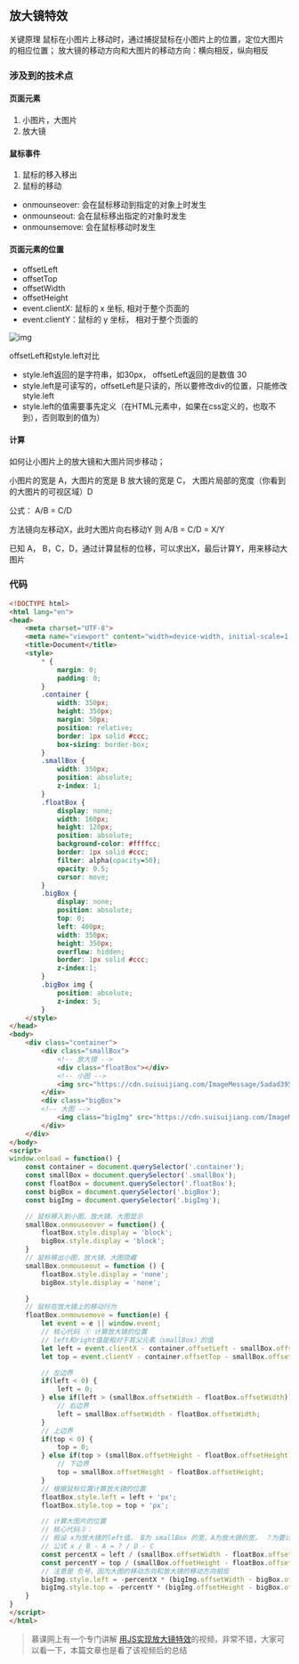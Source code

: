 
## 放大镜特效
关键原理
鼠标在小图片上移动时，通过捕捉鼠标在小图片上的位置，定位大图片的相应位置；
放大镜的移动方向和大图片的移动方向：横向相反，纵向相反

### 涉及到的技术点
#### 页面元素
1. 小图片，大图片
2. 放大镜

#### 鼠标事件
1. 鼠标的移入移出
2. 鼠标的移动

- onmounseover: 会在鼠标移动到指定的对象上时发生
- onmounseout: 会在鼠标移出指定的对象时发生
- onmounsemove: 会在鼠标移动时发生

#### 页面元素的位置

- offsetLeft
- offsetTop
- offsetWidth
- offsetHeight
- event.clientX: 鼠标的 x 坐标, 相对于整个页面的
- event.clientY：鼠标的 y 坐标， 相对于整个页面的

![img](https://cdn.suisuijiang.com/ImageMessage/5adad39555703565e79040fa_1589102802890.png)


offsetLeft和style.left对比
- style.left返回的是字符串，如30px， offsetLeft返回的是数值 30
- style.left是可读写的，offsetLeft是只读的，所以要修改div的位置，只能修改style.left
- style.left的值需要事先定义（在HTML元素中，如果在css定义的，也取不到），否则取到的值为）

#### 计算
如何让小图片上的放大镜和大图片同步移动；

小图片的宽是 A，大图片的宽是 B
放大镜的宽是 C， 大图片局部的宽度（你看到的大图片的可视区域）D

公式： A/B = C/D

方法镜向左移动X，此时大图片向右移动Y
则 A/B = C/D = X/Y

已知 A， B，C，D，通过计算鼠标的位移，可以求出X，最后计算Y，用来移动大图片


### 代码

```html
<!DOCTYPE html>
<html lang="en">
<head>
    <meta charset="UTF-8">
    <meta name="viewport" content="width=device-width, initial-scale=1.0">
    <title>Document</title>
    <style>
        * {
            margin: 0;
            padding: 0;
        }
        .container {
            width: 350px;
            height: 350px;
            margin: 50px;
            position: relative;
            border: 1px solid #ccc;
            box-sizing: border-box;
        }
        .smallBox {
            width: 350px;
            position: absolute;
            z-index: 1;
        }
        .floatBox {
            display: none;
            width: 160px;
            height: 120px;
            position: absolute;
            background-color: #ffffcc;
            border: 1px solid #ccc;
            filter: alpha(opacity=50);
            opacity: 0.5;
            cursor: move;
        }
        .bigBox {
            display: none;
            position: absolute;
            top: 0;
            left: 400px;
            width: 350px;
            height: 350px;
            overflow: hidden;
            border: 1px solid #ccc;
            z-index:1;
        }
        .bigBox img {
            position: absolute;
            z-index: 5;
        }
    </style>
</head>
<body>
    <div class="container">
        <div class="smallBox">
            <!-- 放大镜 -->
            <div class="floatBox"></div>
            <!-- 小图 -->
            <img src="https://cdn.suisuijiang.com/ImageMessage/5adad39555703565e79040fa_1589112748298.png" alt="">
        </div>
        <div class="bigBox">
        <!-- 大图 -->
            <img class="bigImg" src="https://cdn.suisuijiang.com/ImageMessage/5adad39555703565e79040fa_1589112755906.png" alt="">
        </div>
    </div>
</body>
<script>
window.onload = function() {
    const container = document.querySelector('.container');
    const smallBox = document.querySelector('.smallBox');
    const floatBox = document.querySelector('.floatBox');
    const bigBox = document.querySelector('.bigBox');
    const bigImg = document.querySelector('.bigImg');

    // 鼠标移入到小图，放大镜、大图显示
    smallBox.onmouseover = function() {
        floatBox.style.display = 'block';
        bigBox.style.display = 'block';
    }
    // 鼠标移出小图，放大镜、大图隐藏
    smallBox.onmouseout = function () {
        floatBox.style.display = 'none';
        bigBox.style.display = 'none';

    }
    // 鼠标在放大镜上的移动行为
    floatBox.onmousemove = function(e) {
        let event = e || window.event;
        // 核心代码 ① 计算放大镜的位置
        // left和right值是相对于其父元素（smallBox）的值
        let left = event.clientX - container.offsetLeft - smallBox.offsetLeft - floatBox.offsetWidth / 2;
        let top = event.clientY - container.offsetTop - smallBox.offsetTop - floatBox.offsetHeight / 2;

        // 左边界
        if(left < 0) {
            left = 0;
        } else if(left > (smallBox.offsetWidth - floatBox.offsetWidth)) {
            // 右边界
            left = smallBox.offsetWidth - floatBox.offsetWidth;
        }
        // 上边界
        if(top < 0) {
            top = 0;
        } else if(top > (smallBox.offsetHeight - floatBox.offsetHeight)) {
            // 下边界
            top = smallBox.offsetHeight - floatBox.offsetHeight;
        }
        // 根据鼠标位置计算放大镜的位置
        floatBox.style.left = left + 'px';
        floatBox.style.top = top + 'px';

        // 计算大图片的位置
        // 核心代码②：
        // 假设 x为放大镜的left值， B为 smallBox 的宽，A为放大镜的宽， ？为要计算的 bigImg的left值，D为 bigImg的宽 C为展示大图的区域的宽
        // 公式 x / B - A = ? / D - C
        const percentX = left / (smallBox.offsetWidth - floatBox.offsetWidth);
        const percentY = top / (smallBox.offsetHeight - floatBox.offsetHeight);
        // 注意是 负号，因为大图的移动方向和放大镜的移动方向相反
        bigImg.style.left = -percentX * (bigImg.offsetWidth - bigBox.offsetWidth) + 'px';
        bigImg.style.top = -percentY * (bigImg.offsetHeight - bigBox.offsetHeight) + 'px';
    }
}
</script>
</html>
```

> 慕课网上有一个专门讲解 [用JS实现放大镜特效](https://www.imooc.com/learn/32)的视频，非常不错，大家可以看一下，本篇文章也是看了该视频后的总结